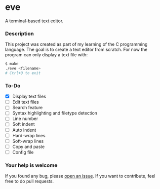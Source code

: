eve
===

A terminal-based text editor.

### Description

This project was created as part of my learning of the C programming language.
The goal is to create a text editor from scratch. For now the program can only
display a text file with:
```bash
$ make
./eve <filename>
# Ctrl+Q to exit
```

### To-Do

 - [x] Display text files
 - [ ] Edit text files
 - [ ] Search feature
 - [ ] Syntax highlighting and filetype detection
 - [ ] Line number
 - [ ] Soft indent
 - [ ] Auto indent
 - [ ] Hard-wrap lines
 - [ ] Soft-wrap lines
 - [ ] Copy and paste
 - [ ] Config file

### Your help is welcome

If you found any bug, please [open an issue](https://github.com/cezelot/eve/issues/new).
If you want to contribute, feel free to do pull requests.

